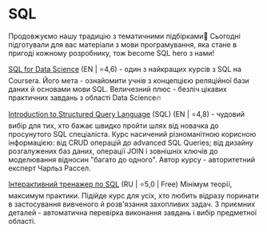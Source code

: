 # SQL 

Продовжуємо нашу традицію з тематичними підбірками🥳 Сьогодні підготували для вас матеріали з мови програмування, яка стане в пригоді кожному розробнику, тож become SQL hero з нами!

[SQL for Data Science](https://www.coursera.org/learn/sql-for-data-science) (EN | ⭐️4,6) - один з найкращих курсів з SQL на Coursera. Його мета - ознайомити учнів з концепцією реляційної бази даних й основами мови SQL. Величезний плюс - безліч цікавих практичних завдань з області Data Science🔥

[Introduction to Structured Query Language](https://www.coursera.org/learn/intro-sql) (SQL) (EN | ⭐️4,8) - чудовий вибір для тих, хто бажає швидко пройти шлях від новачка до просунутого SQL спеціаліста. Курс насичений різноманітною корисною інформацією: від CRUD операцій до advanced SQL Queries; від дизайну розгалужених баз даних, операції JOIN і зовнішніх ключів до моделювання відносин "багато до одного". Автор курсу - авторитетний експерт Чарльз Рассел.

[Інтерактивний тренажер по SQL](https://stepik.org/course/63054/info) (RU | ⭐️5,0 | Free) Мінімум теорії, максимум практики. Підійде курс для усіх, хто любить відразу поринати в застосування вивченого й розв'язання захопливих задач. З приємних деталей - автоматична перевірка виконання завдань і вибір предметної області.
